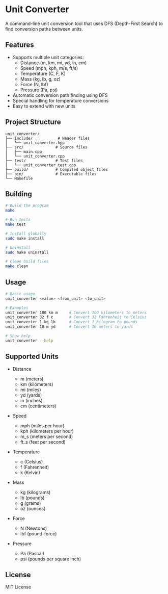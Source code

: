 # Unit Converter

A command-line unit conversion tool that uses DFS (Depth-First Search) to find conversion paths between units.

## Features

- Supports multiple unit categories:
  - Distance (m, km, mi, yd, in, cm)
  - Speed (mph, kph, m/s, ft/s)
  - Temperature (C, F, K)
  - Mass (kg, lb, g, oz)
  - Force (N, lbf)
  - Pressure (Pa, psi)
- Automatic conversion path finding using DFS
- Special handling for temperature conversions
- Easy to extend with new units

## Project Structure

```
unit_converter/
├── include/           # Header files
│   └── unit_converter.hpp
├── src/              # Source files
│   ├── main.cpp
│   └── unit_converter.cpp
├── test/             # Test files
│   └── unit_converter_test.cpp
├── build/            # Compiled object files
├── bin/              # Executable files
└── Makefile
```

## Building

```bash
# Build the program
make

# Run tests
make test

# Install globally
sudo make install

# Uninstall
sudo make uninstall

# Clean build files
make clean
```

## Usage

```bash
# Basic usage
unit_converter <value> <from_unit> <to_unit>

# Examples
unit_converter 100 km m     # Convert 100 kilometers to meters
unit_converter 32 f c       # Convert 32 Fahrenheit to Celsius
unit_converter 1 kg lb      # Convert 1 kilogram to pounds
unit_converter 10 m yd      # Convert 10 meters to yards

# Show help
unit_converter --help
```

## Supported Units

- Distance
  - m (meters)
  - km (kilometers)
  - mi (miles)
  - yd (yards)
  - in (inches)
  - cm (centimeters)

- Speed
  - mph (miles per hour)
  - kph (kilometers per hour)
  - m_s (meters per second)
  - ft_s (feet per second)

- Temperature
  - c (Celsius)
  - f (Fahrenheit)
  - k (Kelvin)

- Mass
  - kg (kilograms)
  - lb (pounds)
  - g (grams)
  - oz (ounces)

- Force
  - N (Newtons)
  - lbf (pound-force)

- Pressure
  - Pa (Pascal)
  - psi (pounds per square inch)

## License

MIT License 